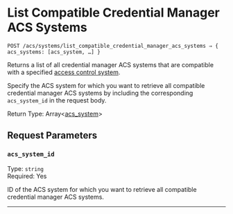 # List Compatible Credential Manager ACS Systems

```
POST /acs/systems/list_compatible_credential_manager_acs_systems ⇒ { acs_systems: [acs_system, …] }
```

Returns a list of all credential manager ACS systems that are compatible with a specified 
[access control system](../../../capability-guides/access-systems.md).

Specify the ACS system for which you want to retrieve all compatible credential manager ACS 
systems by including the corresponding `acs_system_id` in the request body.

Return Type: Array<[acs_system](../README.md)>

## Request Parameters

### `acs_system_id`

Type: `string`\
Required: Yes

ID of the ACS system for which you want to retrieve all compatible credential manager ACS systems.

---

